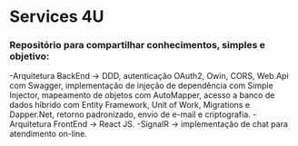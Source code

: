 # Services 4U

### Repositório para compartilhar conhecimentos, simples e objetivo:

-Arquitetura BackEnd -> DDD, autenticação OAuth2, Owin, CORS, Web.Api com Swagger, implementação de injeção de dependência com Simple Injector, mapeamento de objetos com AutoMapper, acesso a banco de dados híbrido com Entity Framework, Unit of Work, Migrations e Dapper.Net, retorno padronizado, envio de e-mail e criptografia.
-Arquitetura FrontEnd -> React JS.
-SignalR -> implementação de chat para atendimento on-line.
